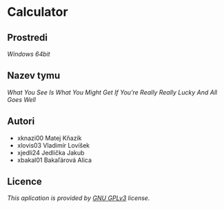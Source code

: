 # Calculator


## **Prostredi**
*Windows 64bit*
## **Nazev tymu** 
*What You See Is What You Might Get If You're Really Really Lucky And All Goes Well* 
## **Autori**
  - xknazi00 Matej Kňazík
  - xlovis03 Vladimír Lovíšek
  - xjedli24 Jedlička Jakub
  - xbakal01 Bakaľárová Alica
## **Licence**
*This aplication is provided by [GNU GPLv3](LICENSE) license.*
